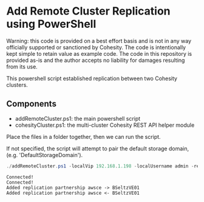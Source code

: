 # Add Remote Cluster Replication using PowerShell

Warning: this code is provided on a best effort basis and is not in any way officially supported or sanctioned by Cohesity. The code is intentionally kept simple to retain value as example code. The code in this repository is provided as-is and the author accepts no liability for damages resulting from its use.

This powershell script established replication between two Cohesity clusters.

## Components

* addRemoteCluster.ps1: the main powershell script
* cohesityCluster.ps1: the multi-cluster Cohesity REST API helper module

Place the files in a folder together, then we can run the script.

If not specified, the script will attempt to pair the default storage domain, (e.g. 'DefaultStorageDomain').

```powershell
./addRemoteCluster.ps1 -localVip 192.168.1.198 -localUsername admin -remoteVip 10.1.1.202 -remoteUsername admin
```
```text
Connected!
Connected!
Added replication partnership awsce -> BSeltzVE01
Added replication partnership awsce <- BSeltzVE01
```

